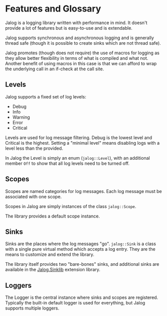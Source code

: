 # Features and Glossary

Jalog is a logging library written with performance in mind. It doesn't provide a lot of features but is easy-to-use and is extendable.

Jalog supports synchronous and asynchronous logging and is generally thread safe (though it is possible to create sinks which are not thread safe).

Jalog promotes (though does not require) the use of macros for logging as they allow better flexibility in terms of what is compiled and what not. Another benefit of using macros in this case is that we can afford to wrap the underlying call in an if-check at the call site.

## Levels

Jalog supports a fixed set of log levels:

* Debug
* Info
* Warning
* Error
* Critical

Levels are used for log message filtering. Debug is the lowest level and Critical is the highest. Setting a "minimal level" means disabling logs with a level less than the provided.

In Jalog the Level is simply an enum (`jalog::Level`), with an additional member `Off` to show that all log levels need to be turned off.

## Scopes

Scopes are named categories for log messages. Each log message must be associated with one scope.

Scopes in Jalog are simply instances of the class `jalog::Scope`.

The library provides a default scope instance.

## Sinks

Sinks are the places where the log messages "go". `jalog::Sink` is a class with a single pure virtual method which accepts a log entry. They are the means to customize and extend the library.

The library itself provides two "bare-bones" sinks, and additional sinks are available in the [Jalog.Sinklib](sinklib.md) extension library.

## Loggers

The Logger is the central instance where sinks and scopes are registered. Typically the built-in default logger is used for everything, but Jalog supports multiple loggers.
